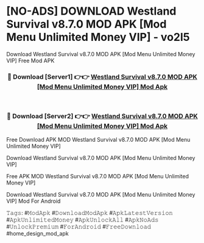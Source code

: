 # [NO-ADS] DOWNLOAD Westland Survival v8.7.0 MOD APK [Mod Menu Unlimited Money VIP] - vo2l5
Download Westland Survival v8.7.0 MOD APK [Mod Menu Unlimited Money VIP] Free Mod APK

<div align="center">
<h3>🔴 Download [Server1] 👉👉 <a href="https://apk-comot.site?title=Westland_Survival_v8.7.0_MOD_APK_[Mod_Menu_Unlimited_Money_VIP]">Westland Survival v8.7.0 MOD APK [Mod Menu Unlimited Money VIP] Mod Apk</a></h3><br>

<h3>🔴 Download [Server2] 👉👉 <a href="https://apk-comot.site?title=Westland_Survival_v8.7.0_MOD_APK_[Mod_Menu_Unlimited_Money_VIP]">Westland Survival v8.7.0 MOD APK [Mod Menu Unlimited Money VIP] Mod Apk</a></h3>
</div>


Free Download APK MOD Westland Survival v8.7.0 MOD APK [Mod Menu Unlimited Money VIP]

Download Westland Survival v8.7.0 MOD APK [Mod Menu Unlimited Money VIP] 

Free APK MOD Westland Survival v8.7.0 MOD APK [Mod Menu Unlimited Money VIP] 

Download Westland Survival v8.7.0 MOD APK [Mod Menu Unlimited Money VIP] Mod For Android

𝚃𝚊𝚐𝚜: #𝙼𝚘𝚍𝙰𝚙𝚔 #𝙳𝚘𝚠𝚗𝚕𝚘𝚊𝚍𝙼𝚘𝚍𝙰𝚙𝚔 #𝙰𝚙𝚔𝙻𝚊𝚝𝚎𝚜𝚝𝚅𝚎𝚛𝚜𝚒𝚘𝚗 #𝙰𝚙𝚔𝚄𝚗𝚕𝚒𝚖𝚒𝚝𝚎𝚍𝙼𝚘𝚗𝚎𝚢 #𝙰𝚙𝚔𝚄𝚗𝚕𝚘𝚌𝚔𝙰𝚕𝚕 #𝙰𝚙𝚔𝙽𝚘𝙰𝚍𝚜 #𝚄𝚗𝚕𝚘𝚌𝚔𝙿𝚛𝚎𝚖𝚒𝚞𝚖 #𝙵𝚘𝚛𝙰𝚗𝚍𝚛𝚘𝚒𝚍 #𝙵𝚛𝚎𝚎𝙳𝚘𝚠𝚗𝚕𝚘𝚊𝚍 #home_design_mod_apk